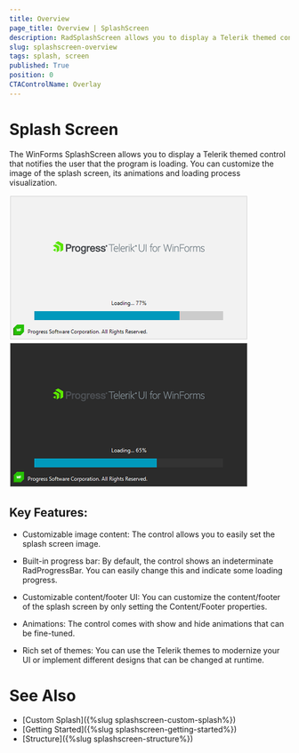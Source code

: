 ```yaml
---
title: Overview
page_title: Overview | SplashScreen
description: RadSplashScreen allows you to display a Telerik themed control that notifies the user that the program is loading.
slug: splashscreen-overview
tags: splash, screen
published: True
position: 0 
CTAControlName: Overlay
---
```


# Splash Screen

The WinForms SplashScreen allows you to display a Telerik themed control that notifies the user that the program is loading. You can customize the image of the splash screen, its animations and loading process visualization.

![splashscreen-overview 001](images/splashscreen-overview001.png) 
![splashscreen-overview 001](images/splashscreen-overview002.png)

## Key Features:

* Customizable image content: The control allows you to easily set the splash screen image. 

* Built-in progress bar: By default, the control shows an indeterminate RadProgressBar. You can easily change this and indicate some loading progress.

* Customizable content/footer UI: You can customize the content/footer of the splash screen by only setting the Content/Footer properties.

* Animations: The control comes with show and hide animations that can be fine-tuned. 

* Rich set of themes: You can use the Telerik themes to modernize your UI or implement different designs that can be changed at runtime. 
 
# See Also

* [Custom Splash]({%slug splashscreen-custom-splash%}) 
* [Getting Started]({%slug splashscreen-getting-started%}) 
* [Structure]({%slug splashscreen-structure%}) 
 
        
